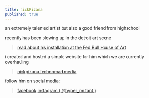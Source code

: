 ```yaml
---
title: nickPizana
published: true
---
```

an extremely talented artist 
but also a good friend from highschool

recently has been blowing up in the detroit art scene  

> [read about his installation at the Red Bull House of Art](http://www.redbull.com/us/en/stories/1331690125340/nick-pizana-at-red-bull-house-of-art)

i created and hosted a simple website for him
which we are currently overhauling 

> [nickpizana.technomad.media](nickpizana.technomad.media)

follow him on social media:

> [facebook](https://www.facebook.com/nickypistheman)
> [instagram ( @hyper_mutant ) ](instagram.com/hyper_mutant)
